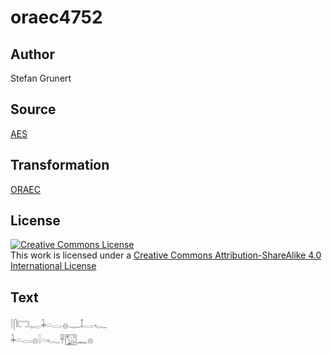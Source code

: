 # oraec4752

## Author

Stefan Grunert

## Source

[AES](https://github.com/simondschweitzer/aes)

## Transformation

[ORAEC](https://oraec.github.io/)

## License

<a rel="license" href="http://creativecommons.org/licenses/by-sa/4.0/"><img alt="Creative Commons License" style="border-width:0" src="https://i.creativecommons.org/l/by-sa/4.0/88x31.png" /></a><br />This work is licensed under a <a rel="license" href="http://creativecommons.org/licenses/by-sa/4.0/">Creative Commons Attribution-ShareAlike 4.0 International License</a>

## Text

𓌉𓋴𓉐𓉻𓇓𓏏𓂋𓐍𓊃𓄤𓂋𓆑<br>
𓇓𓏏𓂋𓐍𓍛𓏏𓆑𓋹𓉡𓈖𓐍<br>
